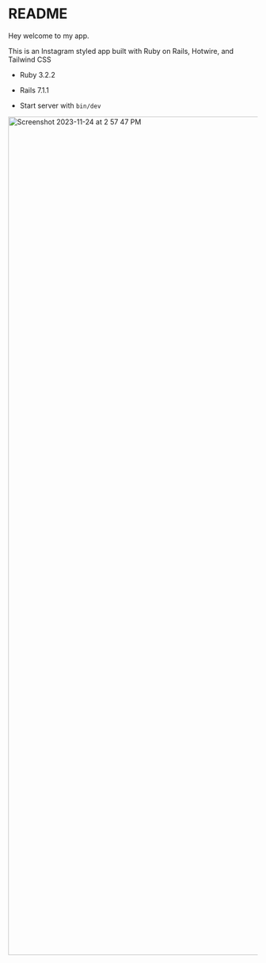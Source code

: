# README

Hey welcome to my app.

This is an Instagram styled app built with Ruby on Rails, Hotwire, and Tailwind CSS

- Ruby 3.2.2

- Rails 7.1.1

- Start server with `bin/dev`

  
<img width="1694" alt="Screenshot 2023-11-24 at 2 57 47 PM" src="https://github.com/enochtamulonis/Instagram-clone-hotwire/assets/63070125/7eb12f9d-9293-4149-857c-78c6fcb7ea0f">
